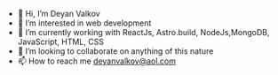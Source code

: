 - 👋 Hi, I’m Deyan Valkov
- 👀 I’m interested in web development
- 🌱 I’m currently working with ReactJs, Astro.build, NodeJs,MongoDB, JavaScript, HTML, CSS
- 💞️ I’m looking to collaborate on anything of this nature
- 📫 How to reach me deyanvalkov@aol.com

<!---
ValkovD/ValkovD is a ✨ special ✨ repository because its `README.md` (this file) appears on your GitHub profile.
You can click the Preview link to take a look at your changes.
--->
